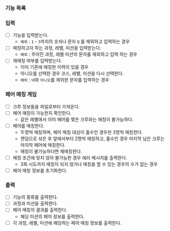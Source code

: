 ### 기능 목록

### 입력
- [ ] 기능을 입력받는다.
   + `예외` : `1` - `3`까지의 숫자나 문자 `Q` 를 제외하고 입력하는 경우
- [ ] 매칭하고자 하는 과정, 레벨, 미션을 입력받는다. 
   + `예외` : 주어진 과정, 레벨 미션의 문자를 제외하고 입력 하는 경우
- [ ] 재매칭 여부를 입력받는다.
   + 이미 기존에 매칭한 이력이 있을 경우
   + 아니오를 선택한 경우 코스, 레벨, 미션을 다시 선택한다.
   + `예외` : `네`와 `아니오`를 제외한 문자를 입력하는 경우

### 페어 매칭 게임
- [ ] 크루 정보들을 파일로부터 가져온다. 
- [ ] 페어 매칭이 가능한지 확인한다.
   + 같은 레벨에서 이미 페어를 맺은 크루와는 매칭이 불가능하다.
- [ ] 페어를 매칭한다.
  + 두명씩 매칭하며, 페어 매칭 대상이 홀수인 경우만 3명씩 매칭한다.
  + 랜덤으로 섞은 후 앞에서부터 2명씩 매칭하고, 홀수인 경우 마지막 남은 크루는 마지막 페어에 매칭한다. 
  + 매칭이 불가능하다면 재매칭한다.
- [ ] 매칭 조건에 맞지 않아 불가능한 경우 에러 메시지를 출력한다.
   + 3회 시도까지 매칭이 되지 않거나 매칭을 할 수 있는 경우의 수가 없는 경우
- [ ] 페어 매칭 정보를 초기화한다.

### 출력 
- [ ] 기능의 종류를 출력한다.
- [ ] 과정과 미션을 출력한다.
- [ ] 페어 매칭의 결과를 출력한다.
   + 해당 미션의 페어 정보를 출력한다.
- [ ] 각 과정, 레벨, 미션에 해당하는 페어 매칭 정보를 출력한다.